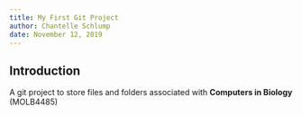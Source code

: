 ```yaml
---
title: My First Git Project
author: Chantelle Schlump
date: November 12, 2019
---
```


## Introduction


A git project to store files and folders associated with **Computers in Biology** (MOLB4485) 
